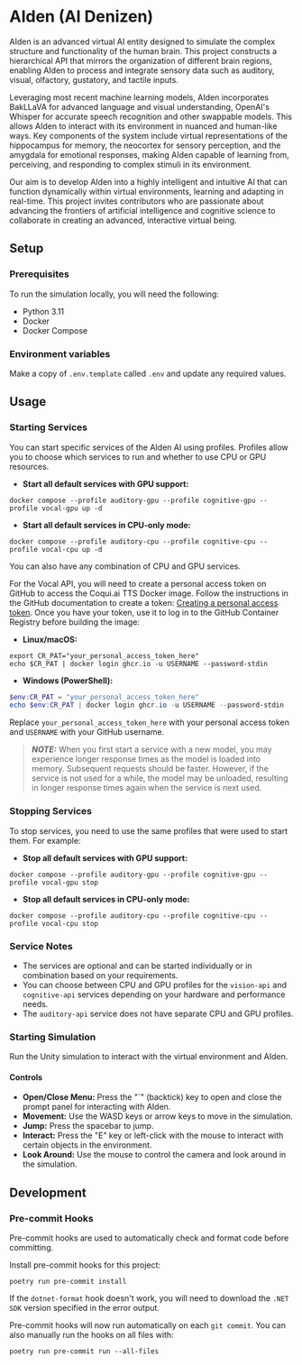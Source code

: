 # AIden (AI Denizen)

AIden is an advanced virtual AI entity designed to simulate the complex
structure and functionality of the human brain. This project constructs
a hierarchical API that mirrors the organization of different brain regions,
enabling AIden to process and integrate sensory data such as auditory, visual,
olfactory, gustatory, and tactile inputs.

Leveraging most recent machine learning models, AIden incorporates BakLLaVA
for advanced language and visual understanding, OpenAI's Whisper for accurate
speech recognition and other swappable models. This allows AIden to interact
with its environment in nuanced and human-like ways. Key components of the
system include virtual representations of the hippocampus for memory, the
neocortex for sensory perception, and the amygdala for emotional responses,
making AIden capable of learning from, perceiving, and responding to complex
stimuli in its environment.

Our aim is to develop AIden into a highly intelligent and intuitive AI that
can function dynamically within virtual environments, learning and adapting
in real-time. This project invites contributors who are passionate about
advancing the frontiers of artificial intelligence and cognitive science to
collaborate in creating an advanced, interactive virtual being.

## Setup

### Prerequisites

To run the simulation locally, you will need the following:

* Python 3.11
* Docker
* Docker Compose

### Environment variables

Make a copy of `.env.template` called `.env` and update any required values.

## Usage

### Starting Services

You can start specific services of the AIden AI using profiles. Profiles allow
you to choose which services to run and whether to use CPU or GPU resources.

* **Start all default services with GPU support:**

```shell
docker compose --profile auditory-gpu --profile cognitive-gpu --profile vocal-gpu up -d
```

* **Start all default services in CPU-only mode:**

```shell
docker compose --profile auditory-cpu --profile cognitive-cpu --profile vocal-cpu up -d
```

You can also have any combination of CPU and GPU services.

For the Vocal API, you will need to create a personal access token on GitHub
to access the Coqui.ai TTS Docker image. Follow the instructions in the
GitHub documentation to create a token:
[Creating a personal access token](https://docs.github.com/en/authentication/keeping-your-account-and-data-secure/creating-a-personal-access-token).
Once you have your token, use it to log in to the GitHub Container
Registry before building the image:

* **Linux/macOS:**

```shell
export CR_PAT="your_personal_access_token_here"
echo $CR_PAT | docker login ghcr.io -u USERNAME --password-stdin
```

* **Windows (PowerShell):**

```powershell
$env:CR_PAT = "your_personal_access_token_here"
echo $env:CR_PAT | docker login ghcr.io -u USERNAME --password-stdin
```

Replace `your_personal_access_token_here` with your personal access token
and `USERNAME` with your GitHub username.

> **_NOTE:_** When you first start a service with a new model, you may
experience longer response times as the model is loaded into memory.
Subsequent requests should be faster. However, if the service is not
used for a while, the model may be unloaded, resulting in longer response
times again when the service is next used.

### Stopping Services

To stop services, you need to use the same profiles that were used to start
them. For example:

* **Stop all default services with GPU support:**

```shell
docker compose --profile auditory-gpu --profile cognitive-gpu --profile vocal-gpu stop
```

* **Stop all default services in CPU-only mode:**

```shell
docker compose --profile auditory-cpu --profile cognitive-cpu --profile vocal-cpu stop
```

### Service Notes

* The services are optional and can be started individually or in combination
based on your requirements.
* You can choose between CPU and GPU profiles for the `vision-api` and
`cognitive-api` services depending on your hardware and performance needs.
* The `auditory-api` service does not have separate CPU and GPU profiles.

### Starting Simulation

Run the Unity simulation to interact with the virtual environment and AIden.

#### Controls

* **Open/Close Menu:** Press the "`" (backtick) key to open and close the
prompt panel for interacting with AIden.
* **Movement:** Use the WASD keys or arrow keys to move in the simulation.
* **Jump:** Press the spacebar to jump.
* **Interact:** Press the "E" key or left-click with the mouse to interact
with certain objects in the environment.
* **Look Around:** Use the mouse to control the camera and look around in
the simulation.

## Development

### Pre-commit Hooks

Pre-commit hooks are used to automatically check and format code
before committing.

Install pre-commit hooks for this project:

```shell
poetry run pre-commit install
```

If the `dotnet-format` hook doesn't work, you will need to download the
`.NET SDK` version specified in the error output.

Pre-commit hooks will now run automatically on each `git commit`. You can
also manually run the hooks on all files with:

```shell
poetry run pre-commit run --all-files
```

